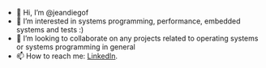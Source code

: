 - 👋 Hi, I’m @jeandiegof
- 👀 I’m interested in systems programming, performance, embedded systems and tests :) 
- 💞️ I’m looking to collaborate on any projects related to operating systems or systems programming in general
- 📫 How to reach me: [LinkedIn](https://www.linkedin.com/in/jeanfontena/).

<!---
jeandiegof/jeandiegof is a ✨ special ✨ repository because its `README.md` (this file) appears on your GitHub profile.
You can click the Preview link to take a look at your changes.
--->
